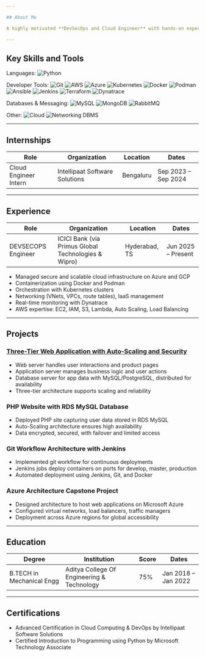 ```yaml
---

## About Me

A highly motivated **DevSecOps and Cloud Engineer** with hands-on experience architecting, automating, and managing secure and scalable infrastructures on **AWS, Azure, and GCP**. Skilled in containerization, orchestration, and real-time monitoring to ensure modern applications are reliable and performant. Proficient in **CI/CD pipelines, Infrastructure as Code, and cloud security best practices**, with a strong focus on optimizing deployments. Passionate about driving innovation and delivering impactful cloud and DevOps solutions in leading organizations.

---
```


## Key Skills and Tools

Languages: 
![Python](https://img.shields.io/badge/Python-3776AB?logo=python&logoColor=white&style=flat-square)

Developer Tools: 
![Git](https://img.shields.io/badge/Git-F05032?logo=git&logoColor=white&style=flat-square)
![AWS](https://img.shields.io/badge/AWS-232F3E?logo=amazonaws&logoColor=white&style=flat-square)
![Azure](https://img.shields.io/badge/Azure-0078D4?logo=microsoftazure&logoColor=white&style=flat-square)
![Kubernetes](https://img.shields.io/badge/Kubernetes-326ce5?logo=kubernetes&logoColor=white&style=flat-square)
![Docker](https://img.shields.io/badge/Docker-2496ED?logo=docker&logoColor=white&style=flat-square)
![Podman](https://img.shields.io/badge/Podman-892ca0?logo=podman&logoColor=white&style=flat-square)
![Ansible](https://img.shields.io/badge/Ansible-EE0000?logo=ansible&logoColor=white&style=flat-square)
![Jenkins](https://img.shields.io/badge/Jenkins-D24939?logo=jenkins&logoColor=white&style=flat-square)
![Terraform](https://img.shields.io/badge/Terraform-623CE4?logo=terraform&logoColor=white&style=flat-square)
![Dynatrace](https://img.shields.io/badge/Dynatrace-1496FF?logo=dynatrace&logoColor=white&style=flat-square)

Databases & Messaging:
![MySQL](https://img.shields.io/badge/MySQL-4479A1?logo=mysql&logoColor=white&style=flat-square)
![MongoDB](https://img.shields.io/badge/MongoDB-47A248?logo=mongodb&logoColor=white&style=flat-square)
![RabbitMQ](https://img.shields.io/badge/RabbitMQ-FF6600?logo=rabbitmq&logoColor=white&style=flat-square)

Other:
![Cloud](https://img.shields.io/badge/Cloud%20Computing-4285F4?logo=cloud&logoColor=white&style=flat-square)
![Networking](https://img.shields.io/badge/Networking-008681?logo=gnometerminal&logoColor=white&style=flat-square)
DBMS

---

## Internships

| Role                  | Organization                    | Location   | Dates                  |
|-----------------------|--------------------------------|------------|------------------------|
| Cloud Engineer Intern  | Intellipaat Software Solutions | Bengaluru  | Sep 2023 – Sep 2024    |

---

## Experience

| Role                | Organization                                 | Location        | Dates                |
|---------------------|----------------------------------------------|-----------------|----------------------|
| DEVSECOPS Engineer  | ICICI Bank (via Primus Global Technologies & Wipro) | Hyderabad, TS | Jun 2025 – Present   |

- Managed secure and scalable cloud infrastructure on Azure and GCP  
- Containerization using Docker and Podman  
- Orchestration with Kubernetes clusters  
- Networking (VNets, VPCs, route tables), IaaS management  
- Real-time monitoring with Dynatrace  
- AWS expertise: EC2, IAM, S3, Lambda, Auto Scaling, Load Balancing  

---

## Projects

### [Three-Tier Web Application with Auto-Scaling and Security](https://github.com/YaswanthKumarDesineedi/aws_3tier_architecture.git)
- Web server handles user interactions and product pages  
- Application server manages business logic and user actions  
- Database server for app data with MySQL/PostgreSQL, distributed for availability  
- Three-tier architecture supports scaling and reliability  

### PHP Website with RDS MySQL Database
- Deployed PHP site capturing user data stored in RDS MySQL  
- Auto-Scaling architecture ensures high availability  
- Data encrypted, secured, with failover and limited access  

### Git Workflow Architecture with Jenkins
- Implemented git workflow for continuous deployments  
- Jenkins jobs deploy containers on ports for develop, master, production  
- Automated deployment using Jenkins, Git, and Docker  

### Azure Architecture Capstone Project
- Designed architecture to host web applications on Microsoft Azure  
- Configured virtual networks, load balancers, traffic managers  
- Deployment across Azure regions for global accessibility  

---

## Education

| Degree                    | Institution                              | Score | Dates                |
|---------------------------|----------------------------------------|-------|----------------------|
| B.TECH in Mechanical Engg  | Aditya College Of Engineering & Technology | 75%   | Jan 2018 – Jan 2022  |

---

## Certifications

- Advanced Certification in Cloud Computing & DevOps by Intellipaat Software Solutions  
- Certified Introduction to Programming using Python by Microsoft Technology Associate

